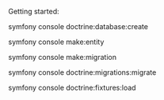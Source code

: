 Getting started:

[//]: # (database settings are configured in the .env file)
symfony console doctrine:database:create

[//]: # (Create all of the entities with fields)
symfony console make:entity

[//]: # (Create the file used to create the tables from the entities)
symfony console make:migration

[//]: # (Create the tables in the database)
symfony console doctrine:migrations:migrate

[//]: # (Add fixtures to create new data)
symfony console doctrine:fixtures:load
